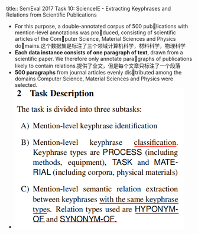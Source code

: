 title:: SemEval 2017 Task 10: ScienceIE - Extracting Keyphrases and Relations from Scientific Publications

- For this purpose, a double-annotated corpus of 500 publications with mention-level annotations was produced, consisting of scientific articles of the Computer Science, Material Sciences and Physics domains.这个数据集是标注了三个领域计算机科学，材料科学，物理科学
- **Each data instance consists of one paragraph of text**, drawn from a scientific paper. We therefore only annotate paragraphs of publications likely to contain relations.提供了全文，但是每个文章只标注了一个段落
- **500 paragraphs** from journal articles evenly distributed among the domains Computer Science, Material Sciences and Physics were selected.
- ![image.png](../assets/image_1654702908219_0.png)